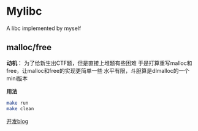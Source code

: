 # Mylibc
A libc implemented by myself
## malloc/free
**动机**：
为了给新生出CTF题，但是直接上堆题有些困难
于是打算重写malloc和free，让malloc和free的实现更简单一些
水平有限，斗胆算是dlmalloc的一个mini版本

**用法**
```sh
make run
make clean
```
[开发blog](https://www.yizishun.com/index.php/2024/08/07/write_malloc/)